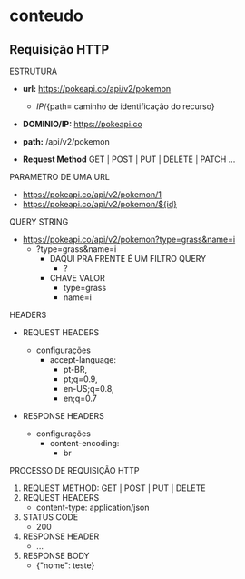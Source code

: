 # conteudo

## Requisição HTTP

ESTRUTURA

- **url:**  https://pokeapi.co/api/v2/pokemon

    -  ${IP}/${path= caminho de identificação do recurso}

- **DOMINIO/IP:** https://pokeapi.co

- **path:** /api/v2/pokemon

- **Request Method** GET | POST | PUT | DELETE | PATCH ...

PARAMETRO DE UMA URL

- https://pokeapi.co/api/v2/pokemon/1
- https://pokeapi.co/api/v2/pokemon/${id}

QUERY STRING

- https://pokeapi.co/api/v2/pokemon?type=grass&name=i
  - ?type=grass&name=i
    - DAQUI PRA FRENTE É UM FILTRO QUERY
      - ?
    - CHAVE VALOR
      - type=grass
      - name=i

HEADERS

- REQUEST HEADERS
  - configurações
    - accept-language: 
      - pt-BR,
      - pt;q=0.9,
      - en-US;q=0.8,
      - en;q=0.7

- RESPONSE HEADERS
  - configurações
    - content-encoding:
      - br

PROCESSO DE REQUISIÇÃO HTTP

1. REQUEST METHOD: GET | POST | PUT | DELETE
2. REQUEST HEADERS
    - content-type: application/json
3. STATUS CODE
    - 200
4. RESPONSE HEADER
    - ...
5. RESPONSE BODY
    - {"nome": teste}
